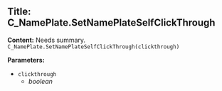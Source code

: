 ## Title: C_NamePlate.SetNamePlateSelfClickThrough

**Content:**
Needs summary.
`C_NamePlate.SetNamePlateSelfClickThrough(clickthrough)`

**Parameters:**
- `clickthrough`
  - *boolean*